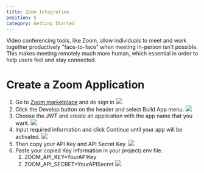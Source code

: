 ```yaml
---
title: Zoom Integration
position: 5
category: Getting Started
---
```


Video conferencing tools, like Zoom, allow individuals to meet and work together productively "face-to-face" when meeting in-person isn't possible. This makes meeting remotely much more human, which essential in order to help users feel and stay connected.

# Create a Zoom Application
1. Go to [Zoom marketplace](https://marketplace.zoom.us/) and do sign in
![](/docs/shikkha/images/zooms1.png)
2. Click the Develop button on the header and select Build App menu.
![](/docs/shikkha/images/zooms2.png)
3. Choose the JWT and create an application with the app name that you want.
![](/docs/shikkha/images/zooms3.png)
4. Input required information and click Continue until your app will be activated.
![](/docs/shikkha/images/zooms4.png)
5. Then copy your API Key and API Secret Key.
![](/docs/shikkha/images/zooms5.png)
5. Paste your copied Key information in your project/.env file.
    1. ZOOM_API_KEY=YourAPIKey
    2. ZOOM_API_SECRET=YourAPISecret
![](/docs/shikkha/images/zooms6.png)




